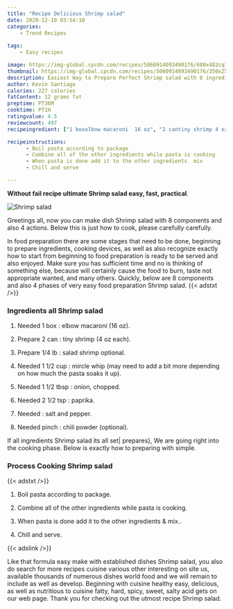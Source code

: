 ```yaml
---
title: "Recipe Delicious Shrimp salad"
date: 2020-12-10 03:54:10
categories:
    - Trend Recipes
    
tags:
    - Easy recipes

image: https://img-global.cpcdn.com/recipes/5060914093490176/680x482cq70/shrimp-salad-recipe-main-photo.jpg
thumbnail: https://img-global.cpcdn.com/recipes/5060914093490176/350x250cq70/shrimp-salad-recipe-main-photo.jpg
description: Easiest Way to Prepare Perfect Shrimp salad with 8 ingredients and 4 stages of easy cooking.
author: Kevin Santiago
calories: 227 calories
fatContent: 12 grams fat
preptime: PT36M
cooktime: PT1H
ratingvalue: 4.5
reviewcount: 497
recipeingredient: ["1 boxelbow macaroni  16 oz", "2 cantiny shrimp 4 oz each", "1/4 lbsalad shrimp optional", "1 1/2 cupmircle whip may need to add a bit more depending on how much the pasta soaks it up", "1 1/2 tbsponion chopped", "2 1/2 tsppaprika", "salt and pepper", "pinchchili powder optional"]

recipeinstructions: 
      - Boil pasta according to package 
      - Combine all of the other ingredients while pasta is cooking 
      - When pasta is done add it to the other ingredients  mix 
      - Chill and serve

---
```




**Without fail recipe ultimate Shrimp salad easy, fast, practical**. 


![Shrimp salad](https://img-global.cpcdn.com/recipes/5060914093490176/680x482cq70/shrimp-salad-recipe-main-photo.jpg "Shrimp salad")




Greetings all, now you can make dish Shrimp salad with 8 components and also 4 actions. Below this is just how to cook, please carefully carefully.

In food preparation there are some stages that need to be done, beginning to prepare ingredients, cooking devices, as well as also recognize exactly how to start from beginning to food preparation is ready to be served and also enjoyed. Make sure you has sufficient time and no is thinking of something else, because will certainly cause the food to burn, taste not appropriate wanted, and many others. Quickly, below are 8 components and also 4 phases of very easy food preparation Shrimp salad.
{{< adstxt />}}

### Ingredients all Shrimp salad


1. Needed 1 box : elbow macaroni  (16 oz).

1. Prepare 2 can : tiny shrimp (4 oz each).

1. Prepare 1/4 lb : salad shrimp optional.

1. Needed 1 1/2 cup : mircle whip (may need to add a bit more depending on how much the pasta soaks it up).

1. Needed 1 1/2 tbsp : onion, chopped.

1. Needed 2 1/2 tsp : paprika.

1. Needed  : salt and pepper.

1. Needed pinch : chili powder (optional).



If all ingredients Shrimp salad its all set| prepares}, We are going right into the cooking phase. Below is exactly how to preparing with simple.

### Process Cooking Shrimp salad

{{< adstxt />}}


1. Boil pasta according to package.



1. Combine all of the other ingredients while pasta is cooking.



1. When pasta is done add it to the other ingredients &amp; mix..



1. Chill and serve.





{{< adslink />}}

Like that formula easy make with established dishes Shrimp salad, you also do search for more recipes cuisine various other interesting on site us, available thousands of numerous dishes world food and we will remain to include as well as develop. Beginning with cuisine healthy easy, delicious, as well as nutritious to cuisine fatty, hard, spicy, sweet, salty acid gets on our web page. Thank you for checking out the utmost recipe Shrimp salad.
